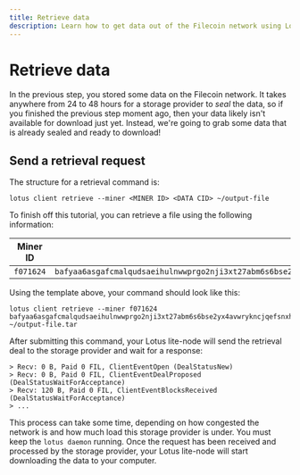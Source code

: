 ```yaml
---
title: Retrieve data
description: Learn how to get data out of the Filecoin network using Lotus. The final piece of this tutorial is downloading data from the Filecoin network. This section covers creating a retrieval deal with a storage provider and downloading the data through your local Lotus lite-node. 
---
```


# Retrieve data

In the previous step, you stored some data on the Filecoin network. It takes anywhere from 24 to 48 hours for a storage provider to _seal_ the data, so if you finished the previous step moment ago, then your data likely isn't available for download just yet. Instead, we're going to grab some data that is already sealed and ready to download!

## Send a retrieval request

The structure for a retrieval command is:

```shell
lotus client retrieve --miner <MINER ID> <DATA CID> ~/output-file
```

To finish off this tutorial, you can retrieve a file using the following information:

| Miner ID | Data CID |
| --- | --- |
| `f071624` | `bafyaa6asgafcmalqudsaeihulnwwprgo2nji3xt27abm6s6bse2yx4avwrykncjqefsnxhu3pyjaagelucbyabasf4fcmalqudsaeidj3qs3xbcfyymp7kwu7355decs3ix4srn5cb5sxblqu6vjt3wwqyjaaghyv6xxmcqtbabbrswpv33aiieaqcaiabbazlh245q` |

Using the template above, your command should look like this:

```shell
lotus client retrieve --miner f071624 bafyaa6asgafcmalqudsaeihulnwwprgo2nji3xt27abm6s6bse2yx4avwrykncjqefsnxhu3pyjaagelucbyabasf4fcmalqudsaeidj3qs3xbcfyymp7kwu7355decs3ix4srn5cb5sxblqu6vjt3wwqyjaaghyv6xxmcqtbabbrswpv33aiieaqcaiabbazlh245q ~/output-file.tar
```

After submitting this command, your Lotus lite-node will send the retrieval deal to the storage provider and wait for a response:

```shell
> Recv: 0 B, Paid 0 FIL, ClientEventOpen (DealStatusNew)
> Recv: 0 B, Paid 0 FIL, ClientEventDealProposed (DealStatusWaitForAcceptance)
> Recv: 120 B, Paid 0 FIL, ClientEventBlocksReceived (DealStatusWaitForAcceptance)
> ...
```

This process can take some time, depending on how congested the network is and how much load this storage provider is under. You must keep the `lotus daemon` running. Once the request has been received and processed by the storage provider, your Lotus lite-node will start downloading the data to your computer.

